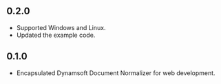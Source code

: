 ## 0.2.0
* Supported Windows and Linux.
* Updated the example code.

## 0.1.0

* Encapsulated Dynamsoft Document Normalizer for web development.
